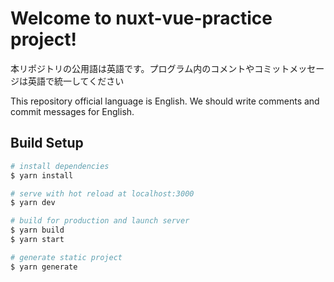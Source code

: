 # Welcome to nuxt-vue-practice project!

本リポジトリの公用語は英語です。プログラム内のコメントやコミットメッセージは英語で統一してください

This repository official language is English. We should write comments and commit messages for English.

## Build Setup

```bash
# install dependencies
$ yarn install

# serve with hot reload at localhost:3000
$ yarn dev

# build for production and launch server
$ yarn build
$ yarn start

# generate static project
$ yarn generate
```
